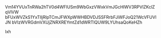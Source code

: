 Vm14YVUxTnRWa2hTV0d4WFlUSm9WbGxzVWxkVmJGcHlWV3RPVlZKclZqVlVW
bFUxWVZkS1YxTlljRlpTCmJFWXpWWHBDVDJSSFRrbFJiWFJoQ21WcVFUVlJN
bVIzWVRGdmVXUjZNRXREYmtZd1dWRTlQUW9LYUhsaQoKeHZh

lxh
